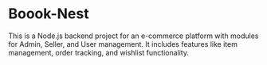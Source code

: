 # Boook-Nest
This is a Node.js backend project for an e-commerce platform with modules for Admin, Seller, and User management. It includes features like item management, order tracking, and wishlist functionality. 
